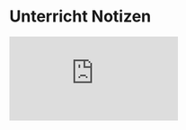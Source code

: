 # Unterricht Notizen

![Git Befehle](https://github.com/jacqueline-s-w/git-liste/blob/main/git-befehle.md)